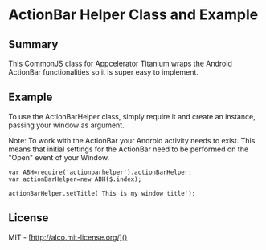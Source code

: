 # ActionBar Helper Class and Example

## Summary

This CommonJS class for Appcelerator Titanium wraps the Android ActionBar functionalities so it is super easy to implement.

## Example

To use the ActionBarHelper class, simply require it and create an instance, passing your window as argument.

Note: To work with the ActionBar your Android activity needs to exist.  This means that initial settings for the ActionBar need to be performed on the "Open" event of your Window.

```
var ABH=require('actionbarhelper').actionBarHelper;
var actionBarHelper=new ABH($.index);	

actionBarHelper.setTitle('This is my window title');
```

## License

MIT - [http://alco.mit-license.org/]()